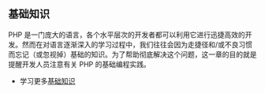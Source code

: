 ## 基础知识 
PHP 是一门庞大的语言，各个水平层次的开发者都可以利用它进行迅捷高效的开发。然而在对语言逐渐深入的学习过程中，我们往往会因为走捷径和/或不良习惯而忘记（或忽视掉）基础的知识。为了帮助彻底解决这个问题，这一章的目的就是提醒开发人员注意有关 PHP 的基础编程实践。

* 学习更多[基础知识](/pages/The-Basics.html)